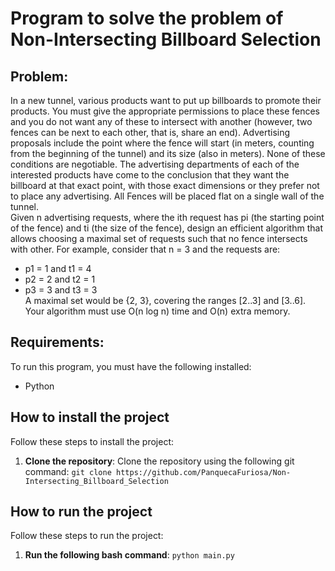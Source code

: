 # Program to solve the problem of Non-Intersecting Billboard Selection

## Problem:
In a new tunnel, various products want to put up billboards to promote their products. You must give the appropriate permissions to place these fences and you do not want any of these to intersect with another (however, two fences can be next to each other, that is, share an end). Advertising proposals include the point where the fence will start (in meters, counting from the beginning of the tunnel) and its size (also in meters). None of these conditions are negotiable. The advertising departments of each of the interested products have come to the conclusion that they want the billboard at that exact point, with those exact dimensions or they prefer not to place any advertising. All
Fences will be placed flat on a single wall of the tunnel.<br>
Given n advertising requests, where the ith request has pi (the starting point of the fence) and ti (the size of the fence), design an efficient algorithm that allows choosing a maximal set of requests such that no fence intersects with other.
For example, consider that n = 3 and the requests are:<br>
- p1 = 1 and t1 = 4
- p2 = 2 and t2 = 1
- p3 = 3 and t3 = 3
<br>A maximal set would be {2, 3}, covering the ranges [2..3] and [3..6].<br>
Your algorithm must use O(n log n) time and O(n) extra memory.

## Requirements:
To run this program, you must have the following installed:
- Python

## How to install the project
Follow these steps to install the project:
1. **Clone the repository**: Clone the repository using the following git command:
   ```git clone https://github.com/PanquecaFuriosa/Non-Intersecting_Billboard_Selection```

## How to run the project
Follow these steps to run the project:
1. **Run the following bash command**:
   ```python main.py```
